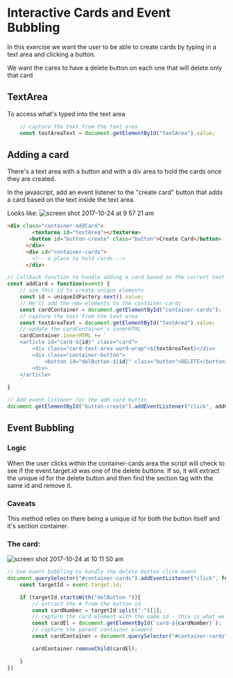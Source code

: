 # Interactive Cards and Event Bubbling
In this exercise we want the user to be able to create cards by typing in a text area and clicking a button.

We want the cares to have a delete button on each one that will delete only that card

## TextArea
To access what's typed into the text area
```javascript
    // capture the text from the text area
    const textAreaText = document.getElementById("textArea").value;
```

## Adding a card

There's a text area with a button and with a div area to hold the cards once they are created.

In the javascript, add an event listener to the "create card" button that adds a card based on the text inside the text area.

Looks like: 
![screen shot 2017-10-24 at 9 57 21 am](https://user-images.githubusercontent.com/8272526/31950728-d4ddb81a-b8a1-11e7-86e1-1d71d55efc13.png)

```html
<div class="container-addCard">
        <textarea id="textArea"></textarea>
       <button id="button-create" class="button">Create Card</button>
      </div>
      <div id="container-cards">
        <!-- a place to hold cards -->
      </div>
```

```javascript
// Callback function to handle adding a card based on the current text area
const addCard = function(event) {
    // use this id to create unique elements
    const id = uniqueIdFactory.next().value;
    // We'll add the new elements to the container-cards
    const cardContainer = document.getElementById("container-cards");
    // capture the text from the text area
    const textAreaText = document.getElementById("textArea").value;
    // update the cardContainer's innerHTML
    cardContainer.innerHTML += `
    <article id="card-${id}" class="card">
        <div class="card-text-area word-wrap">${textAreaText}</div>
        <div class="container-button">
            <button id="delButton-${id}" class="button">DELETE</button>
        <div>
    </article>
    `
}

// Add event listener for the add card button
document.getElementById("button-create").addEventListener("click", addCard)
```

## Event Bubbling

### Logic
When the user clicks within the container-cards area the script will check to see if the event.target.id was one of the delete buttons. If so, it will extract the unique id for the delete button and then find the section tag with the same id and remove it. 

### Caveats
This method relies on there being a unique id for both the button itself and it's section container. 

### The card:
![screen shot 2017-10-24 at 10 11 50 am](https://user-images.githubusercontent.com/8272526/31951530-0015131e-b8a4-11e7-9caa-e1f9aebe73fc.png)


```javascript
// Use event bubbling to handle the delete button click event
document.querySelector("#container-cards").addEventListener("click", function(event){
    const targetId = event.target.id;

    if (targetId.startsWith("delButton-")){
        // extract the # from the button id
        const cardNumber = targetId.split("-")[1];
        // capture the card element with the same id - this is what we want to remove
        const cardEl = document.getElementById(`card-${cardNumber}`);
        // capture the parent container element
        const cardContainer = document.querySelector("#container-cards");

        cardContainer.removeChild(cardEl);

    }
})
```